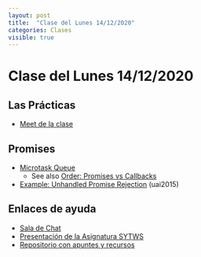 ```yaml
---
layout: post
title:  "Clase del Lunes 14/12/2020"
categories: Clases
visible: true
---
```


# Clase del Lunes 14/12/2020

## Las Prácticas

* [Meet de la clase]({{site.meet}})
    
## Promises

* [Microtask Queue]({{site.baseurl}}/tema2-async/event-loop/exercises/promises/microtask-queue/)
  * See also [Order: Promises vs Callbacks]({{site.baseurl}}/tema2-async/promise-examples#orden-promises-versus-callbacks) 
* [Example: Unhandled Promise Rejection]({{site.baseurl}}/tema2-async/promise-examples#unhandled-promise-rejection) (uai2015)


## Enlaces de ayuda

* [Sala de Chat](https://chat.google.com/u/1/room/AAAAp18fCE8)
* [Presentación de la Asignatura SYTWS]({{site.baseurl}}/tema0-presentacion/)
* [Repositorio con apuntes y recursos]({{site.books_shared}})   
